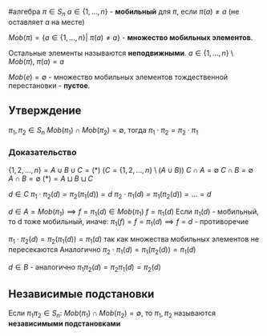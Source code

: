 #алгебра 
$\pi \in S_n$
$a \in \{ 1, \dots, n \}$ - **мобильный** для $\pi$, если $\pi (a) \neq a$ (не оставляет $a$ на месте)

$Mob(\pi) = \{ a \in \{ 1, \dots, n \} | \ \pi(a) \neq a \}$ - **множество мобильных элементов**. 

Остальные элементы называются **неподвижными**.
$a \in \{ 1, \dots, n \} \setminus Mob(\pi), \ \pi(a) = a$

$Mob(e) = \emptyset$ - множество мобильных элементов тождественной перестановки - **пустое**.

## Утверждение
$\pi_1, \pi_2 \in S_n$
$Mob(\pi_1) \cap Mob(\pi_2) = \emptyset$, тогда $\pi_1 \cdot \pi_2 = \pi_2 \cdot \pi_1$

### Доказательство
$\{ 1, 2, \dots, n \} = A \cup B \cup C = (*)$
$(C = \{ 1, 2, \dots, n \} \setminus (A \cup B))$
$C \cap A = \emptyset$
$C \cap B = \emptyset$
$A \cap B = \emptyset$
$(*) = A \sqcup B \sqcup C$

$d \in C$
$\pi_1 \cdot \pi_2 (d) = \pi_2(\pi_1(d)) = d$
$\pi_2 \cdot \pi_1 (d) = \pi_1(\pi_2(d)) = \dots = d$

$d \in A = Mob(\pi_1) \implies f = \pi_1(d) \in Mob(\pi_1)$
$f = \pi_1(d)$
Если $\pi_1(d)$ - мобильный, то d тоже мобильный, иначе:
$\pi_1(f) = f = \pi_1(d) \implies f = d$ - противоречие

$\pi_1 \cdot \pi_2(d) = \pi_2(\pi_1(d)) = \pi_1(d)$ так как множества мобильных элементов не пересекаются
Аналогично $\pi_2 \cdot \pi_1(d) = \pi_1(\pi_2(d)) = \pi_1(d)$

$d \in B$ - аналогично
$\pi_1 \pi_2(d) = \pi_2\pi_1(d) = \pi_2(d)$

## Независимые подстановки
Если $\pi_1 \pi_2 \in S_n: \ Mob(\pi_1) \cap Mob(\pi_2) = \emptyset$,
то $\pi_1, \pi_2$ называются **независимыми подстановками**